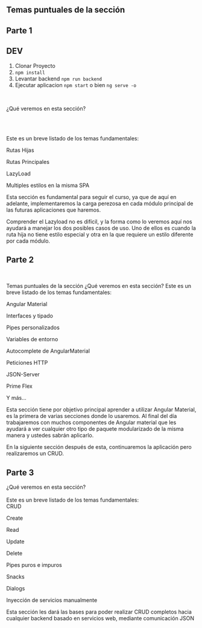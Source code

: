 ## Temas puntuales de la sección
## Parte 1

## DEV

1. Clonar Proyecto
2. ```npm install```
3. Levantar backend ```npm run backend```
4. Ejecutar aplicacion ```npm start``` o bien ```ng serve -o```

<br>

¿Qué veremos en esta sección?

<br>
<br>

Este es un breve listado de los temas fundamentales:

Rutas Hijas

Rutas Principales

LazyLoad

Multiples estilos en la misma SPA

Esta sección es fundamental para seguir el curso, ya que de aquí en adelante, implementaremos la carga perezosa en cada módulo principal de las futuras aplicaciones que haremos.

Comprender el Lazyload no es difícil, y la forma como lo veremos aquí nos ayudará a manejar los dos posibles casos de uso. Uno de ellos es cuando la ruta hija no tiene estilo especial y otra en la que requiere un estilo diferente por cada módulo.


## Parte 2
<br>

Temas puntuales de la sección
¿Qué veremos en esta sección?
Este es un breve listado de los temas fundamentales:

Angular Material

Interfaces y tipado

Pipes personalizados

Variables de entorno

Autocomplete de AngularMaterial

Peticiones HTTP

JSON-Server

Prime Flex

Y más...

Esta sección tiene por objetivo principal aprender a utilizar Angular Material, es la primera de varias secciones donde lo usaremos. Al final del día trabajaremos con muchos componentes de Angular material que les ayudará a ver cualquier otro tipo de paquete modularizado de la misma manera y ustedes sabrán aplicarlo.

En la siguiente sección después de esta, continuaremos la aplicación pero realizaremos un CRUD.


## Parte 3 

¿Qué veremos en esta sección?<br><br>
Este es un breve listado de los temas fundamentales:
<br>
CRUD

Create

Read

Update

Delete

Pipes puros e impuros

Snacks

Dialogs

Inyección de servicios manualmente

Esta sección les dará las bases para poder realizar CRUD completos hacia cualquier backend basado en servicios web, mediante comunicación JSON

